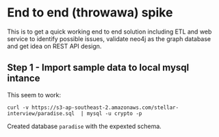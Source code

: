 End to end (throwawa) spike
===========================

This is to get a quick working end to end solution including ETL and web service to identify possible issues, validate neo4j as the graph database and get idea on REST API design.


## Step 1 - Import sample data to local mysql intance

This seem to work:

	curl -v https://s3-ap-southeast-2.amazonaws.com/stellar-interview/paradise.sql  | mysql -u crypto -p

Created database `paradise` with the expexted schema.

